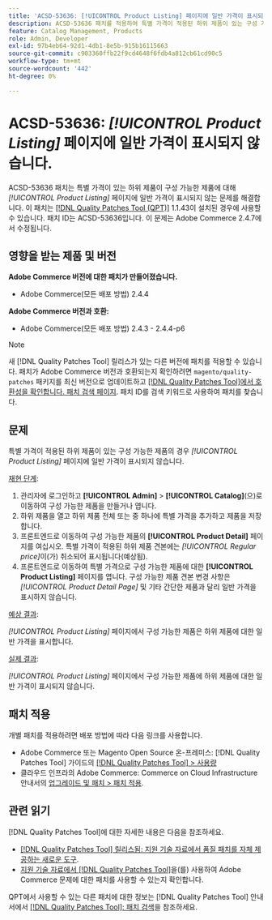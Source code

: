 ```yaml
---
title: 'ACSD-53636: [!UICONTROL Product Listing] 페이지에 일반 가격이 표시되지 않음'
description: ACSD-53636 패치를 적용하여 특별 가격이 적용된 하위 제품이 있는 구성 가능한 제품의 경우 *[!UICONTROL Product Listing]* 페이지에 일반 가격이 표시되지 않는 Adobe Commerce 문제를 해결합니다.
feature: Catalog Management, Products
role: Admin, Developer
exl-id: 97b4eb64-92d1-4db1-8e5b-915b16115663
source-git-commit: c903360ffb22f9cd4648f6fdb4a812cb61cd90c5
workflow-type: tm+mt
source-wordcount: '442'
ht-degree: 0%

---
```


# ACSD-53636: *[!UICONTROL Product Listing]* 페이지에 일반 가격이 표시되지 않습니다.

ACSD-53636 패치는 특별 가격이 있는 하위 제품이 구성 가능한 제품에 대해 *[!UICONTROL Product Listing]* 페이지에 일반 가격이 표시되지 않는 문제를 해결합니다. 이 패치는 [[!DNL Quality Patches Tool (QPT)]](/help/announcements/adobe-commerce-announcements/magento-quality-patches-released-new-tool-to-self-serve-quality-patches.md) 1.1.43이 설치된 경우에 사용할 수 있습니다. 패치 ID는 ACSD-53636입니다. 이 문제는 Adobe Commerce 2.4.7에서 수정됩니다.

## 영향을 받는 제품 및 버전

**Adobe Commerce 버전에 대한 패치가 만들어졌습니다.**

* Adobe Commerce(모든 배포 방법) 2.4.4

**Adobe Commerce 버전과 호환:**

* Adobe Commerce(모든 배포 방법) 2.4.3 - 2.4.4-p6

>[!NOTE]
>
>새 [!DNL Quality Patches Tool] 릴리스가 있는 다른 버전에 패치를 적용할 수 있습니다. 패치가 Adobe Commerce 버전과 호환되는지 확인하려면 `magento/quality-patches` 패키지를 최신 버전으로 업데이트하고 [[!DNL Quality Patches Tool]에서 호환성을 확인합니다. 패치 검색 페이지](https://experienceleague.adobe.com/tools/commerce-quality-patches/index.html?lang=ko). 패치 ID를 검색 키워드로 사용하여 패치를 찾습니다.

## 문제

특별 가격이 적용된 하위 제품이 있는 구성 가능한 제품의 경우 *[!UICONTROL Product Listing]* 페이지에 일반 가격이 표시되지 않습니다.

<u>재현 단계</u>:

1. 관리자에 로그인하고 **[!UICONTROL Admin]** > **[!UICONTROL Catalog]**(으)로 이동하여 구성 가능한 제품을 만들거나 엽니다.
2. 하위 제품을 열고 하위 제품 전체 또는 중 하나에 특별 가격을 추가하고 제품을 저장합니다.
3. 프론트엔드로 이동하여 구성 가능한 제품의 **[!UICONTROL Product Detail]** 페이지를 여십시오. 특별 가격이 적용된 하위 제품 견본에는 *[!UICONTROL Regular price]*&#x200B;이(가) 취소되어 표시됩니다(예상됨).
4. 프론트엔드로 이동하여 특별 가격으로 구성 가능한 제품에 대한 **[!UICONTROL Product Listing]** 페이지를 엽니다. 구성 가능한 제품 견본 변경 사항은 *[!UICONTROL Product Detail Page]* 및 기타 간단한 제품과 달리 일반 가격을 표시하지 않습니다.

<u>예상 결과</u>:

*[!UICONTROL Product Listing]* 페이지에서 구성 가능한 제품은 하위 제품에 대한 일반 가격을 표시합니다.

<u>실제 결과</u>:

*[!UICONTROL Product Listing]* 페이지에서 구성 가능한 제품에 하위 제품에 대한 일반 가격이 표시되지 않습니다.

## 패치 적용

개별 패치를 적용하려면 배포 방법에 따라 다음 링크를 사용합니다.

* Adobe Commerce 또는 Magento Open Source 온-프레미스: [!DNL Quality Patches Tool] 가이드의 [[!DNL Quality Patches Tool] > 사용량](https://experienceleague.adobe.com/docs/commerce-operations/tools/quality-patches-tool/usage.html?lang=ko)
* 클라우드 인프라의 Adobe Commerce: Commerce on Cloud Infrastructure 안내서의 [업그레이드 및 패치 > 패치 적용](https://experienceleague.adobe.com/docs/commerce-cloud-service/user-guide/develop/upgrade/apply-patches.html?lang=ko).

## 관련 읽기

[!DNL Quality Patches Tool]에 대한 자세한 내용은 다음을 참조하세요.

* [[!DNL Quality Patches Tool] 릴리스됨: 지원 기술 자료에서 품질 패치를 자체 제공하는 새로운 도구](/help/announcements/adobe-commerce-announcements/magento-quality-patches-released-new-tool-to-self-serve-quality-patches.md).
* [지원 기술 자료에서  [!DNL Quality Patches Tool]](/help/support-tools/patches-available-in-qpt-tool/check-patch-for-magento-issue-with-magento-quality-patches.md)을(를) 사용하여 Adobe Commerce 문제에 대한 패치를 사용할 수 있는지 확인합니다.

QPT에서 사용할 수 있는 다른 패치에 대한 정보는 [!DNL Quality Patches Tool] 안내서에서 [[!DNL Quality Patches Tool]: 패치 검색](https://experienceleague.adobe.com/tools/commerce-quality-patches/index.html?lang=ko)을 참조하세요.
